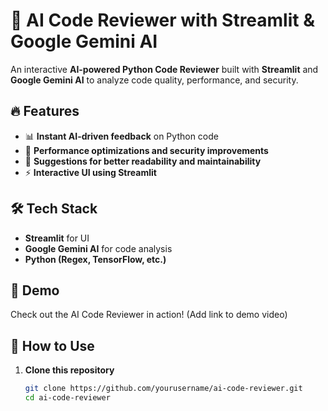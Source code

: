 # 🚀 AI Code Reviewer with Streamlit & Google Gemini AI  

An interactive **AI-powered Python Code Reviewer** built with **Streamlit** and **Google Gemini AI** to analyze code quality, performance, and security.  

## 🔥 Features  
- 📊 **Instant AI-driven feedback** on Python code  
- 🚀 **Performance optimizations and security improvements**  
- 📝 **Suggestions for better readability and maintainability**  
- ⚡ **Interactive UI using Streamlit**  

## 🛠️ Tech Stack  
- **Streamlit** for UI  
- **Google Gemini AI** for code analysis  
- **Python (Regex, TensorFlow, etc.)**  

## 🎥 Demo  
Check out the AI Code Reviewer in action! (Add link to demo video)  

## 🚀 How to Use  
1. **Clone this repository**  
   ```bash
   git clone https://github.com/yourusername/ai-code-reviewer.git
   cd ai-code-reviewer
